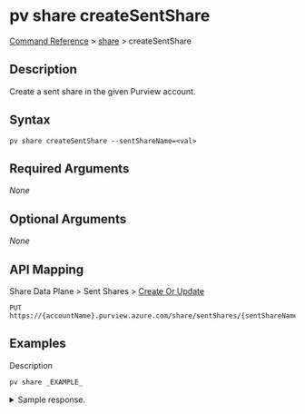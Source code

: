 # pv share createSentShare
[Command Reference](../../../README.md#command-reference) > [share](./main.md) > createSentShare

## Description
Create a sent share in the given Purview account.

## Syntax
```
pv share createSentShare --sentShareName=<val>
```

## Required Arguments
*None*

## Optional Arguments
*None*

## API Mapping
Share Data Plane > Sent Shares > [Create Or Update](LINK)
```
PUT https://{accountName}.purview.azure.com/share/sentShares/{sentShareName}
```

## Examples
Description
```powershell
pv share _EXAMPLE_
```


<details><summary>Sample response.</summary>
<p>

```json
{
    "key": "value"
}
```
</p>
</details>
